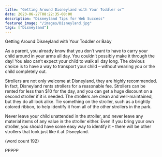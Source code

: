 ```yaml
---
title: "Getting Around Disneyland with Your Toddler or"
date: 2023-06-27T08:22:35-08:00
description: "Disneyland Tips for Web Success"
featured_image: "/images/Disneyland.jpg"
tags: ["Disneyland"]
---
```


Getting Around Disneyland with Your Toddler or 
Baby

As a parent, you already know that you don’t want 
to have to carry your child around in your arms all 
day. You couldn’t possibly make it through the day! 
You also can’t expect your child to walk all day long. 
The obvious choice is to have a way to transport your 
child – without wearing you or the child completely 
out.

Strollers are not only welcome at Disneyland, they 
are highly recommended. In fact, Disneyland rents 
strollers for a reasonable fee. Strollers can be rented 
for less than $10 for the day, and you can get a huge 
discount on a second stroller if it is needed. The 
strollers are clean and well-maintained, but they do 
all look alike. Tie something on the stroller, such as 
a brightly colored ribbon, to help identify it from all 
of the other strollers in the park.

Never leave your child unattended in the stroller, and 
never leave any material items of any value in the 
stroller either. Even if you bring your own stroller, 
you should have some easy way to identify it – there 
will be other strollers that look just like it at 
Disneyland.

(word count 192)

PPPPP

